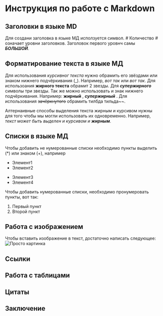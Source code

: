 # Инструкция по работе с Markdown #

## Заголовки в языке MD
Для создани заголовка в языке МД исползуется символ. # Количество *#* означает уровни заголовков. Заголовок первого уровнч самы ***БОЛЬШОЙ***.

## Форматирование текста в языке МД
Для использования *курсивног текста* нужно обрамить его звёздами или знаком нижнего подчёркивания (_). Например, *вот так* или _вот так_. Для использоания **жирного текста** обрамит 2 звезды. Для ***супержирного*** символы три звезды. Так же можно использовать и знак нижнего подчёркивания. Например: __жирный__ , ___супержирный___ . Для использования ~~зачёркнутого~~ обрамить тилбда тильда~~.

Алтернаивные способы выделения текста жирным и курсивом нужны для того чтобы мы могли использовать их одновременно. Например, _текст может быть выделен и курсивом и **жирным**_.


## Списки в языке МД

Чтобы добавить не нумерованные списки необходимо пункты выделить (*) или знаком (+), например
* Элемент1
* Элемент2
+ Элемент3
+ Элемент4

Чтобы добавить нумерованные списки, необходимо пронумеровать пункты, вот так:
1. Первый пункт
2. Второй пункт

## Работа с изображением

Чтобы вставить изображение в текст, достаточно написать следующее: ![Просто картинка](it.jpg)

## Ссылки

## Работа с таблицами

## Цитаты

## Заключение